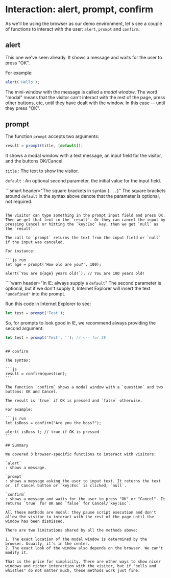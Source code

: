 # Interaction: alert, prompt, confirm

As we'll be using the browser as our demo environment, let's see a couple of functions to interact with the user: `alert`, `prompt` and `confirm`.

## alert

This one we've seen already. It shows a message and waits for the user to press "OK".

For example:

```js run
alert('Hello');
```

The mini-window with the message is called a _modal window_. The word "modal" means that the visitor can't interact with the rest of the page, press other buttons, etc, until they have dealt with the window. In this case -- until they press "OK".

## prompt

The function `prompt` accepts two arguments:

```js no-beautify
result = prompt(title, [default]);
```

It shows a modal window with a text message, an input field for the visitor, and the buttons OK/Cancel.

`title` : The text to show the visitor.

`default` : An optional second parameter, the initial value for the input field.

```smart header="The square brackets in syntax `[...]`" The square brackets around `default` in the syntax above denote that the parameter is optional, not required.

````

The visitor can type something in the prompt input field and press OK. Then we get that text in the `result`. Or they can cancel the input by pressing Cancel or hitting the `key:Esc` key, then we get `null` as the `result`.

The call to `prompt` returns the text from the input field or `null` if the input was canceled.

For instance:

```js run
let age = prompt('How old are you?', 100);

alert(`You are ${age} years old!`); // You are 100 years old!
````

````warn header="In IE: always supply a `default`" The second parameter is optional, but if we don't supply it, Internet Explorer will insert the text `"undefined"` into the prompt.

Run this code in Internet Explorer to see:

```js run
let test = prompt('Test');
```

So, for prompts to look good in IE, we recommend always providing the second argument:

```js run
let test = prompt('Test', ''); // <-- for IE
```

````

## confirm

The syntax:

```js
result = confirm(question);
```

The function `confirm` shows a modal window with a `question` and two buttons: OK and Cancel.

The result is `true` if OK is pressed and `false` otherwise.

For example:

```js run
let isBoss = confirm("Are you the boss?");

alert( isBoss ); // true if OK is pressed
```

## Summary

We covered 3 browser-specific functions to interact with visitors:

`alert`
: shows a message.

`prompt`
: shows a message asking the user to input text. It returns the text or, if Cancel button or `key:Esc` is clicked, `null`.

`confirm`
: shows a message and waits for the user to press "OK" or "Cancel". It returns `true` for OK and `false` for Cancel/`key:Esc`.

All these methods are modal: they pause script execution and don't allow the visitor to interact with the rest of the page until the window has been dismissed.

There are two limitations shared by all the methods above:

1. The exact location of the modal window is determined by the browser. Usually, it's in the center.
2. The exact look of the window also depends on the browser. We can't modify it.

That is the price for simplicity. There are other ways to show nicer windows and richer interaction with the visitor, but if "bells and whistles" do not matter much, these methods work just fine.
````
